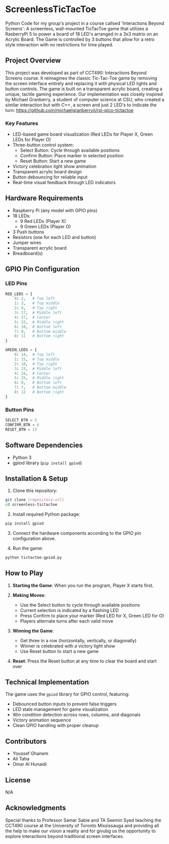 # ScreenlessTicTacToe
Python Code for my group's project in a course callsed 'Interactions Beyond Screens': A screenless, wall-mounted TicTacToe game that utilizes a RasberryPi 5 to power a board of 18 LED's arranged in a 3x3 matrix on an Acrylic Board. The Game is controlled by 3 buttons that allow for a retro style interaction with no restrictions for time played.

## Project Overview

This project was developed as part of CCT490: Interactions Beyond Screens course. It reimagines the classic Tic-Tac-Toe game by removing the screen interface entirely and replacing it with physical LED lights and button controls. The game is built on a transparent acrylic board, creating a unique, tactile gaming experience. 
Our implementation was closely inspired by Michael Granberry, a student of computer science at CSU, who created a similar interaction but with C++, a screen and just 2 LED's to indicate the turn:
https://github.com/michaelgranberryii/rpi-pico-tictactoe 

### Key Features

- LED-based game board visualization (Red LEDs for Player X, Green LEDs for Player O)
- Three-button control system:
  - Select Button: Cycle through available positions
  - Confirm Button: Place marker in selected position
  - Reset Button: Start a new game
- Victory celebration light show animation
- Transparent acrylic board design
- Button debouncing for reliable input
- Real-time visual feedback through LED indicators

## Hardware Requirements

- Raspberry Pi (any model with GPIO pins)
- 18 LEDs:
  - 9 Red LEDs (Player X)
  - 9 Green LEDs (Player O)
- 3 Push buttons
- Resistors (one for each LED and button)
- Jumper wires
- Transparent acrylic board
- Breadboard(s)

## GPIO Pin Configuration

### LED Pins
```python
RED_LEDS = {
    0: 2,   # Top left
    1: 3,   # Top middle
    2: 4,   # Top right
    3: 17,  # Middle left
    4: 27,  # Center
    5: 22,  # Middle right
    6: 10,  # Bottom left
    7: 9,   # Bottom middle
    8: 11   # Bottom right
}

GREEN_LEDS = {
    0: 14,  # Top left
    1: 15,  # Top middle
    2: 18,  # Top right
    3: 23,  # Middle left
    4: 24,  # Center
    5: 25,  # Middle right
    6: 8,   # Bottom left
    7: 7,   # Bottom middle
    8: 12   # Bottom right
}
```

### Button Pins
```python
SELECT_BTN = 5
CONFIRM_BTN = 6
RESET_BTN = 13
```

## Software Dependencies

- Python 3
- gpiod library (`pip install gpiod`)

## Installation & Setup

1. Clone this repository:
```bash
git clone [repository-url]
cd screenless-tictactoe
```

2. Install required Python package:
```bash
pip install gpiod
```

3. Connect the hardware components according to the GPIO pin configuration above.

4. Run the game:
```bash
python tictactoe-gpiod.py
```

## How to Play

1. **Starting the Game**: When you run the program, Player X starts first.

2. **Making Moves**:
   - Use the Select button to cycle through available positions
   - Current selection is indicated by a flashing LED
   - Press Confirm to place your marker (Red LED for X, Green LED for O)
   - Players alternate turns after each valid move

3. **Winning the Game**:
   - Get three in a row (horizontally, vertically, or diagonally)
   - Winner is celebrated with a victory light show
   - Use Reset button to start a new game

4. **Reset**: Press the Reset button at any time to clear the board and start over

## Technical Implementation

The game uses the `gpiod` library for GPIO control, featuring:

- Debounced button inputs to prevent false triggers
- LED state management for game visualization
- Win condition detection across rows, columns, and diagonals
- Victory animation sequence
- Clean GPIO handling with proper cleanup

## Contributors

- Youssef Ghanem
- Ali Taha
- Omar Al Hunaidi

## License

N/A

## Acknowledgments

Special thanks to Professor Samar Sabie and TA Seemin Syed teaching the CCT490 course at the University of Toronto Mississauga and providing all the help to make our vision a reality and for givubg us the opportunity to explore interactions beyond traditional screen interfaces.

